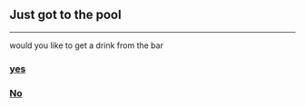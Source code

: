 ## Just got to the pool
---
would you like to get a drink from the bar  

### [yes](get-drink.md)

### [No](noo-drinks.md)  
